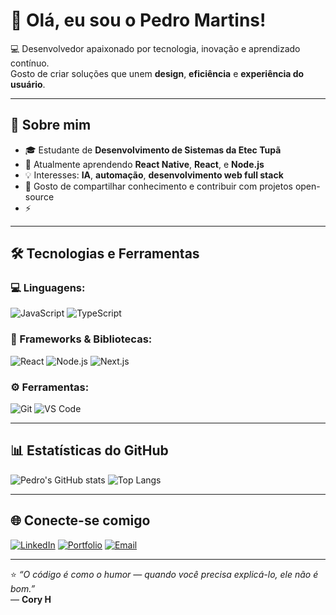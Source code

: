 # 👋 Olá, eu sou o Pedro Martins!

💻 Desenvolvedor apaixonado por tecnologia, inovação e aprendizado contínuo.  
Gosto de criar soluções que unem **design**, **eficiência** e **experiência do usuário**.

---

## 🚀 Sobre mim

- 🎓 Estudante de **Desenvolvimento de Sistemas da Etec Tupã**  
- 🌱 Atualmente aprendendo **React Native**, **React**, e **Node.js**  
- 💡 Interesses: **IA**, **automação**, **desenvolvimento web full stack**  
- 💬 Gosto de compartilhar conhecimento e contribuir com projetos open-source  
- ⚡

---

## 🛠️ Tecnologias e Ferramentas

### 💻 Linguagens:
![JavaScript](https://img.shields.io/badge/JavaScript-F7DF1E?style=for-the-badge&logo=javascript&logoColor=black)
![TypeScript](https://img.shields.io/badge/TypeScript-3178C6?style=for-the-badge&logo=typescript&logoColor=white)


### 🧩 Frameworks & Bibliotecas:
![React](https://img.shields.io/badge/React-20232A?style=for-the-badge&logo=react&logoColor=61DAFB)
![Node.js](https://img.shields.io/badge/Node.js-43853D?style=for-the-badge&logo=node-dot-js&logoColor=white)
![Next.js](https://img.shields.io/badge/Next.js-000000?style=for-the-badge&logo=nextdotjs&logoColor=white)


### ⚙️ Ferramentas:
![Git](https://img.shields.io/badge/Git-F05032?style=for-the-badge&logo=git&logoColor=white)
![VS Code](https://img.shields.io/badge/VS%20Code-0078d7?style=for-the-badge&logo=visual-studio-code&logoColor=white)

---

## 📊 Estatísticas do GitHub

![Pedro's GitHub stats](https://github-readme-stats.vercel.app/api?username=Pedrox2&show_icons=true&theme=tokyonight)
![Top Langs](https://github-readme-stats.vercel.app/api/top-langs/?username=Pedrox2&layout=compact&theme=tokyonight)

---

## 🌐 Conecte-se comigo

[![LinkedIn](https://img.shields.io/badge/LinkedIn-0077B5?style=for-the-badge&logo=linkedin&logoColor=white)](https://www.linkedin.com/in/pedro-martins-5195a5394/)
[![Portfolio](https://img.shields.io/badge/Portfolio-000?style=for-the-badge&logo=About.me&logoColor=white)](https://seuportfolio.com)
[![Email](https://img.shields.io/badge/Email-D14836?style=for-the-badge&logo=gmail&logoColor=white)](mailto:seuemail@gmail.com)

---

⭐️ *“O código é como o humor — quando você precisa explicá-lo, ele não é bom.”*  
— **Cory H**
